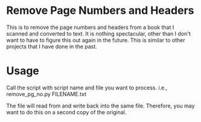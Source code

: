 # Remove Page Numbers and Headers
This is to remove the page numbers and headers from a book that I scanned and converted to text. It is nothing spectacular, other than I don't want to have to figure this out again in the future. This is similar to other projects that I have done in the past.

# Usage
Call the script with script name and file you want to process. i.e., remove_pg_no.py FILENAME.txt

The file will read from and write back into the same file. Therefore, you may want to do this on a second copy of the original.
